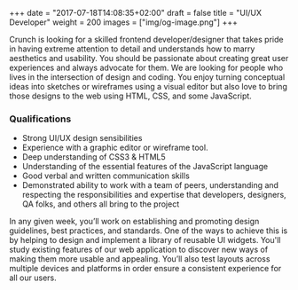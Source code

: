 +++
date = "2017-07-18T14:08:35+02:00"
draft = false
title = "UI/UX Developer"
weight = 200
images = ["img/og-image.png"]
+++

Crunch is looking for a skilled frontend developer/designer that takes pride in having extreme attention to detail and understands how to marry aesthetics and usability. You should be passionate about creating great user experiences and always advocate for them. We are looking for people who lives in the intersection of design and coding. You enjoy turning conceptual ideas into sketches or wireframes using a visual editor but also love to bring those designs to the web using HTML, CSS, and some JavaScript.

### Qualifications

* Strong UI/UX design sensibilities
* Experience with a graphic editor or wireframe tool.
* Deep understanding of CSS3 & HTML5
* Understanding of the essential features of the JavaScript language
* Good verbal and written communication skills
* Demonstrated ability to work with a team of peers, understanding and respecting the responsibilities and expertise that developers, designers, QA folks, and others all bring to the project

In any given week, you’ll work on establishing and promoting design guidelines, best practices, and standards. One of the ways to achieve this is by helping to design and implement a library of reusable UI widgets. You'll study existing features of our web application to discover new ways of making them more usable and appealing. You’ll also test layouts across multiple devices and platforms in order ensure a consistent experience for all our users.

